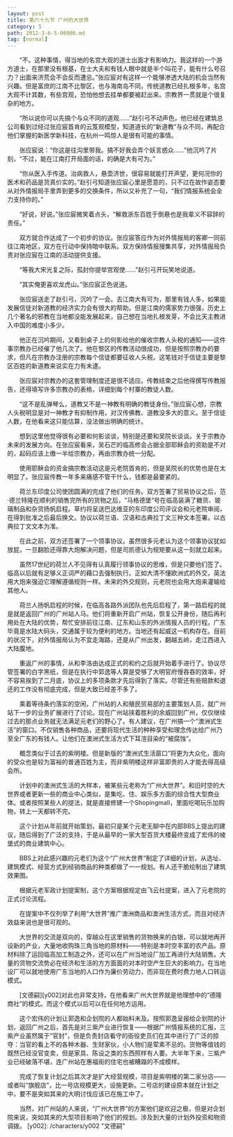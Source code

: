 ```yaml
---
layout: post
title: 第六十九节 广州的大世界
category: 5
path: 2012-3-6-5-06900.md
tag: [normal]
---
```


　　“不。这种事情，得当地的名宫大观的道士出面才有影响力。我这样的一个游方道士，在那里没有根基，在士大夫和有钱人眼中就是半个叫花子，能有什么号召力？出面来济荒会不会反而遭忌。”张应宸对有这样一个能够渗透大陆的机会当然有兴趣。但是富庶的江南不比黎区，也与海南岛不同，传统道教已经扎根多年，名宫大观不计其数，有些宫观，恐怕他想去挂单都要被赶出来。宗教界一贯就是个很复杂的地方。

　　“所以说你可以先搞个与众不同的道观……”赵引弓不动声色，他已经在建筑总公司看到过经过张应宸首肯的云笈观模型，知道道长的“新道教”与众不同，再配合他们掌握的新医学新科技，在杭州一鸣惊人是很有可能的事情。

　　张应宸说：“你这是往沟里带我。搞不好我会弄个妖言惑众……”他沉吟了片刻，“不过，能在江南打开局面的话，的确是大有可为。”

　　“你从医入手传道。治病救人，悬壶济世，很容易就能打开声望，更何况你的医术和药品是货真价实的。”赵引弓知道张应宸心里是愿意的，只不过在故作姿态要从对外情报局手里弄到更多的交换条件，所以又补充了一句，“我们情报系统会全力支持你的。”

　　“好说，好说。”张应宸微笑着点头，“解救浙东百姓于倒悬也是我辈义不容辞的责任。”

　　双方就合作达成了一个初步的协议。张应宸答应作为对外情报局的客卿一同前往江南地区，双方在行动中保持暗中联系。双方保持情报搜集共享，对外情报局负责对张应宸在江南的活动提供支援。

　　“等我大宋光复之际，孤封你提举宫观使……”赵引弓开玩笑地说道。

　　“其实俺更喜欢龙虎山。”张应宸正色说道。

　　张应宸送走了赵引弓，沉吟了一会。去江南大有可为，那里有钱人多，如果能发展信徒对新道教的经济实力会有很大的帮助。但是江南的儒家势力很强，历史上几个著名的邪教在当地都没能发展起来，自己想在当地扎根发芽，不会比天主教进入中国的难度小多少。

　　他正在沉吟期间，又看到桌子上的何影给他的催收宗教人头税的通知——这件事宗教办已经催了他几次了。他在黎区的传教活动很成功，但是按照宗教办的要求，但凡在宗教办注册的宗教每个信徒都要征收人头税。这笔钱对于信徒主要是黎区百姓的新道教来说实在力有未逮。

　　张应宸对宗教办的这套管理制度还是很不适应。传教结束之后他得撰写传教报告，还得填写许多宗教办的表格，详细到每个村寨的教徒人数。

　　“这不是乱弹琴么，道教又不是一神教有明确的教徒身份。”张应宸心想，宗教人头税明显是对一神教才有抑制作用，对汉传佛教、道教没多大的意义。至于信徒人数，在他看来这只能估算，没法做出明确的统计。

　　想到这里他觉得很有必要和何影谈谈，特别是还要和吴院长谈谈。关于宗教办未来的发展方向。在张应宸看来，吴石芒的临高修会占据全部耶稣会的资助是不对的，起码应该上缴一半给宗教办，再由宗教办统一分配。

　　使用耶稣会的资金搞宗教活动这是元老院首肯的，但是吴院长的优势也是在太明显了。张应宸传教一年多来痛感不管干什么，钱都是最要紧的。

　　荷兰东印度公司使团圆满的完成了他们的任务。双方签署了贸易协议之后，范·德兰特隆在顺利的销售完所有的货物之后，“马格德堡”号在临高装满了糖货、玻璃制品和杂货扬帆启程。草约将呈送巴达维亚的东印度公司评议会和元老院审阅，在得到批准之后最后换文。协议以荷兰语、汉语和古典拉丁文三种文本签署。以古典拉丁文文本为准。

　　在此之前，双方还签署了一个领事协议。虽然很多元老认为这个领事协议犹如放屁，一旦翻脸还得靠大炮解决问题，但是司凯德认为规矩要从这一刻就立起来。

　　虽然17世纪的荷兰人不见得有认真履行领事协议的思维，但是只要他们签了。临高以后就有足够义正词严的藉口去强制执行。正如大清不懂欧洲式的外交，英法用大炮来强迫它理解遵循规则一样。未来的外交规则，元老院也会用大炮来灌输给其他人。

　　荷兰人扬帆启程的时候，在临高各路外派团队也先后启程了，第一路启程的就是就是返回广州的广州站人马。他们将重新开启广州站，恢复公开身份，随后再利用处在大陆的优势，帮忙安排前往江南、辽东和山东的外派情报人员的行程。广东毕竟是水陆大码头，交通属于较为便利的地方。当地还有起威这一机构存在。目前的状况下，对外情报局认为不宜走海路，还是从广州出发，翻越五岭，走江西进入大陆腹地。

　　重返广州的事情，从和李洛由达成正式的和约之后就开始着手进行了。协议尽管签署的白字黑纸，但是在执行中郭逸等人算是受够了大明官府慢吞吞的效率，好不容易挨到了二月底，协议上的多项条款才先后得到了落实。尽管还有些赔款和退还的工作没有彻底完成，但是大致已经差不多了。

　　乘着等待条约落实的空闲，广州站的人和殖民贸易部的主要策划人员，就广州站下一步的业务扩展进行了讨论。现在广州站挟着胜利的余威回到广州，仅仅继续过去的那点业务就无法满足元老们的野心了。有人建议，在广州搞一个“澳洲式生活”的窗口。不仅销售各种商品，还要将现代生活的种种享受和理念传达给广州乃至全广东的有钱人。让他们在澳洲式生活方式下耳渲目染的“被腐蚀”。

　　概念类似于过去的紫明楼。但是新版的“澳洲式生活窗口”将更为大众化，面向的受众也是较为富裕的普通百姓为主，而非紫明楼这样非富即贵的人才能去得高级会所。

　　计划中的澳洲式生活的大样本，被某些元老称为“广州大世界”。和旧时空的大世界或者更新一些的商业中心类似，是集吃、住、娱乐多方面的综合性大型商业体。或者按照某些人的提法，就是直接修建一个Shopingmall，里面吃喝玩乐加购物，转上一天都转不完。

　　这个计划从年前就开始策划，最初只是某个元老无聊中在内部BBS上提出的建议，随后得到了广泛的支持，于是从最早的一家大型百货大楼最终变成了宏伟的棱堡式的商业建筑中心。

　　BBS上对此感兴趣的元老们为这个“广州大世界”制定了详细的计划，从选址、建筑模式、经营方式到经销商品的种类都做了一一规划。有人还干脆绘制出了建筑效果图。

　　根据元老军政计划提案制，这个方案根据规定由飞云社提案，进入了元老院的正式讨论流程。

　　在提案中不仅列举了利用“大世界”推广澳洲商品和澳洲生活方式，而且对经济效益来说也是很可观的。

　　大世界的交流是双向的，穿越众在这里销售的货物换来的白银，可以就地再开设新的产业，大量地收购珠三角当地的原材料——特别是本时空丰富的农产品。原材料除了运回临高加工制造之外，还可以在广州当地设厂加工再进行大陆销售。大量的货物交流势必在经济和生活的方方面面的对本时空产生巨大的影响力。在当地设厂可以就地使用广东当地的人口作为廉价劳动力，而非现在费时费力地人口转运模式。

　　[文德嗣][y002]对此也非常支持，在他看来广州大世界就是他理想中的“德隆商社”的模式。而这个模式以后可以在任何地方运用。

　　这个宏伟的计划让郭逸和企划院的人都始料未及。按照郭逸呈报给企划院的计划，返回广州之后，首先是对三紫产业进行恢复——根据广州情报系统的汇报，三紫产业虽然属于“官封”，但是负责封店看守的衙役吏员们在其中进行了广泛的掠夺：当官的看上不的各种木器、生财家伙，小人物们是荤素不忌的。货物等值钱的既然已经没官变卖，但是家具、陈设之类的东西照样有人要。大半年下来，三紫产业已经破落不堪，连广州站在惠福街的住宅也被糟蹋的不成模样。

　　完成了恢复计划之后其次才是扩大经营规模，项目是紫明楼的第二家分店——或者叫“旗舰店”，比一号店规模更大，设施更新。二号店的建设原本就在计划之中，要不是突如其来的大明讨伐应该已在施工中了。

　　当然，对广州站的人来说，“广州大世界”的方案他们是欢迎之极，但是对企划院来说，突如其来的大型项目影响了他们的规划。涉及到大量的计划外投资和物资调拨。
[y002]: /characters/y002 "文德嗣"

